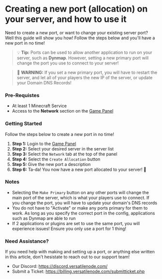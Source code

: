 # Creating a new port (allocation) on your server, and how to use it
Need to create a new port, or want to change your existing server port? Well this guide will show you how!
Follow the steps below and you'll have a new port in no time!

> 💡 **Tip:** Ports can be used to allow another application to run on your server, such as **Dynmap**. However, setting a new primary port will change the port you use to connect to your server!

> 🚨 **WARNING:** If you set a new primary port, you will have to restart the server, and let all of your players the new IP of the server, or update your Domain DNS Records!


### Pre-Requistes
- At least 1 Minecraft Service
- Access to the **Network** section on the [Game Panel](https://panel.versatilenode.com/)

### Getting Started
Follow the steps below to create a new port in no time!

1. **Step 1:** Login to the [Game Panel](https://panel.versatilenode.com/)
2. **Step 2:** Select your desired server in the server list
3. **Step 3:** Select the `Network` tab at the top of the panel
4. **Step 4:** Select the `Create Allocation` button
5. **Step 5:** Give the new port a description
6. **Step 6:** Ta-da! You now have a new port allocated to your server! 🎉

### Notes
- Selecting the `Make Primary` button on any other ports will change the main port of the server, which is what your players use to connect. If you change the port, you will have to update your domain's DNS records
- You do not have to "Activate" or make any ports primary for them to work. As long as you specify the correct port in the config, applications such as Dynmap are able to run
- If 2 applications or plugins are set to use the same port, you will experience issues! Ensure you only use a port for 1 thing!

### Need Assistance?
If you need help with making and setting up a port, or anything else written in this article, don't hesistate to reach out to our support team!

- Our Discord: https://discord.versatilenode.com/
- Submit a Ticket: https://billing.versatilenode.com/submitticket.php
